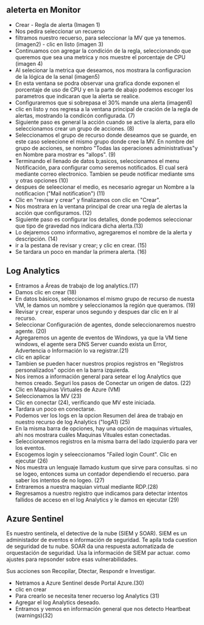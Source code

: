 ## aleterta en Monitor
- Crear - Regla de alerta (Imagen 1)
- Nos pedira seleccionar un recuerso 
- filtramos nuestro recuerso, para seleccionar la MV que ya tenemos. (imagen2) - clic en listo (imagen 3)
- Continuamos con agregar la condición de la regla, seleccionando que queremos que sea una metrica y nos muestre el porcentaje de CPU (imagen 4)
- Al selecionar la metrica que deseamos, nos mostrara la configuracion de la lógica de la senal (imagen5)
- En esta ventana se podra observar una grafica donde exponen el porcentaje de uso de CPU y en la parte de abajo podemos escoger los parametros que indicaran que la alerta se realice.
- Configuraremos que si sobrepasa el 30% mande una alerta (imagen6)
- clic en listo y nos regresa a la ventana principal de cración de la regla de alertas, mostrando la condicón configurada. (7)
- Siguiente paso es general la acción cuando se active la alerta, para ello seleccionamos crear un grupo de acciones. (8)
- Seleccionamos el grupo de recurso donde deseamos que se guarde, en este caso seleecione el mismo grupo donde cree la MV. En nombre del grupo de acciones, se nombro "Todas las operaciones administrativas"y en Nombre para mostrar es "allops". (9)
- Terminando el llenado de datos b;asicos, seleccionamos el menu Notificación, para configurar como seremos notificados. El cual será mediante correo electronico. Tambien se peude notificar mediante sms y otras opciones (10)
- despues de seleecionar el medio, es necesario agregar un Nombre a la notificacion ("Mail notification") (11)
- Clic en "revisar y crear" y finalizamos con clic en "Crear".
- Nos mostrara en la ventana principal de crear una regla de alertas la acción que configuramos. (12)
- Siguiente paso es configurar los detalles, donde podemos seleccionar que tipo de gravedad nos indicara dicha alerta.(13)
- Lo dejaremos como informativo, agregaremos el nombre de la alerta y descripción. (14)
- ir a la pestana de  revisar y crear; y clic en crear. (15)
- Se tardara un poco en mandar la primera alerta. (16)


## Log Analytics

- Entramos a Áreas de trabajo de log analytics.(17)
- Damos clic en crear (18)
- En datos básicos, seleccionamos el mismo grupo de recurso de nuesta VM, le damos un nombre y seleccionamos la región que queramos. (19)
- Revisar y crear, esperar unos segundo y despues dar clic en Ir al recurso.
- Seleccionar Configuración de agentes, donde seleccionaremos nuestro agente. (20)
- Agregaremos un agente de eventos de Windows, ya que la VM tiene windows, el agente sera DNS Server cuando exista un Error, Advertencia o Información lo va registrar.(21)
- clic en aplicar
- Tambien se pueden hacer nuestros propios registros en "Registros personalizados" opción en la barra izquierda.
- Nos iremos a información general para setear el log Analytics que hemos creado. Seguri los pasos de Conectar un origen de datos. (22)
- Clic en Maquinas Virtuales de Azure (VM) 
- Seleccionamos la MV (23)
- Clic en conectar (24), verificando que MV este iniciada.
- Tardara un poco en conectarse.
- Podemos ver los logs en la opcion Resumen del área de trabajo en nuestro recurso de log Analytics ("logA1) (25)
- En la misma barra de opciones, hay una opción de maquinas virtuales, ahi nos mostrara cuáles Maquinas Vituales estan conectadas.
- Seleccionaremos registros en la misma barra del lado izquierdo para ver los eventos.
- Escogemos login y seleeccionamos "Failed login Count". Clic en ejecutar (26)
- Nos muestra un lenguaje llamado kustum que sirve para consultas. si no se logeo, entonces suma un contador dependiendo el recuerso. para saber los intentos de no logeo. (27)
- Entraremos a nuestra maquian virtual mediante RDP.(28)
- Regresamos a nuestro registro que indicamos para detectar intentos fallidos de acceso en el log Analytics y le damos en ejecutar (29)

## Azure Sentinel
Es nuestro sentinela, el detective de la nube (SIEM y SOAR).
SIEM es un administador de eventos e información de seguridad. Te apila toda cuestion de seguridad de tu nube.
SOAR da una respuesta automatizada de orquestación de seguridad. Usa la información de SIEM par actuar. como ajustes para repsonder sobre esas vulnerabilidades.

Sus acciones son Recopilar, Dtectar, Respondr e Investigar.

- Netramos a Azure Sentinel desde Portal Azure.(30)
- clic en crear 
- Para crearlo se necesita tener recuerso log Analytics (31)
- Agregar el log Analytics deseado.
- Entramos y vemos en información general que nos detecto Heartbeat (warnings)(32)
